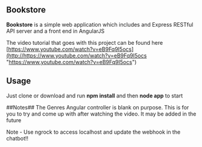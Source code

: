 ## Bookstore ##

**Bookstore** is a simple web application which includes and Express RESTful API server and a front end in AngularJS

The video tutorial that goes with this project can be found here
[https://www.youtube.com/watch?v=eB9Fq9I5ocs](http://https://www.youtube.com/watch?v=eB9Fq9I5ocs "https://www.youtube.com/watch?v=eB9Fq9I5ocs")

## Usage ##
Just clone or download and run **npm install** and then **node app** to start

##Notes##
The Genres Angular controller is blank on purpose. This is for you to try and come up with after watching the video. It may be added in the future

Note - Use ngrock to access localhost and update the webhook in the chatbot!!
